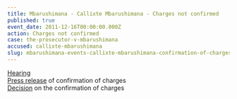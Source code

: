 ```yaml
---
title: Mbarushimana - Callixte Mbarushimana - Charges not confirmed
published: true
event_date: 2011-12-16T00:00:00.000Z
action: Charges not confirmed
case: the-prosecutor-v-mbarushimana
accused: callixte-mbarushimana
slug: mbarushimana-events-callixte-mbarushimana-confirmation-of-charges-
---
```



[Hearing](https://youtu.be/5XOx1ICyu20)
<br>[Press release](https://www.icc-cpi.int/pages/item.aspx?name=PR757) of confirmation of charges
<br>[Decision](http://www.icc-cpi.int/iccdocs/doc/doc1286409.pdf) on the confirmation of charges